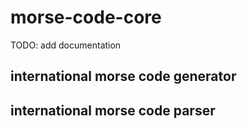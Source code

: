 # morse-code-core

TODO: add documentation

## international morse code generator

## international morse code parser
